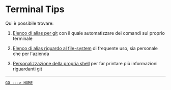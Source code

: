 # Terminal Tips

Qui è possibile trovare:

1. [Elenco di alias per git](gitAlias.md) con il quale automatizzare dei comandi sul proprio terminale

2. [Elenco di alias riguardo al file-system](fileSystemAlias.md) di frequente uso, sia personale che per l'azienda

3. [Personalizzazione della propria shell](coolShell.md) per far printare più informazioni riguardanti git

---

[`GO ---> HOME`](../README.md)
